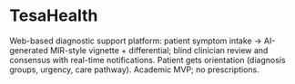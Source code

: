 # TesaHealth
Web-based diagnostic support platform: patient symptom intake → AI-generated MIR-style vignette + differential; blind clinician review and consensus with real-time notifications. Patient gets orientation (diagnosis groups, urgency, care pathway). Academic MVP; no prescriptions.
